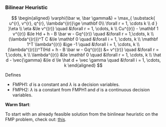 ### **Bilinear Heuristic**
$$
\begin{aligned}
     \varphi(\bar w, \bar \gamma&) = \max_{
            \substack{
            u^{r}, v^{r}, q^{r}, \lambda^{(r)}\ge \mathbf 0\\
            \forall r = 1, \cdots k
            \\
            d
            }
        }\eta
    \\
    \eta &\le v^{(r)} \quad &\forall r = 1, \cdots, k
    \\
    Cu^{(r)} - \mathbf 1 v^{(r)} &\le 
    Hd + h - B \bar w - Gq^{(r)}
    \quad 
    &\forall r = 1,\cdots, k
    \\
    (\lambda^{(r)})^T C &\le \mathbf 0 \quad &\forall i = 1, \cdots, k
    \\
    \mathbf 1^T \lambda^{(r)} &\ge -1
    \quad 
    &\forall i = 1, \cdots, k
    \\
    (\lambda^{(r)})^T(Hd + h - B \bar w - Gq^{(r)}) 
    &= v^{(r)} 
    \quad 
    &\forall r = 1,\cdots, k
    \\
    \lambda^{(r)} &\le \mathbf 0 \quad &\forall r = 1, \cdots, k
    \\
     \hat d - \vec{\gamma} &\le d \le \hat d + \vec \gamma \quad &\forall i = 1, \cdots, k
\end{aligned}
$$

Defines 

- FMPH1: $d$ is a constant and $\lambda$ is a decision variables. 
- FMPH2: $\lambda$ is a constant from FMPH1 and $d$ is a continuous decision variables. 

**Warm Start**: 

To start with an already feasible solution from the binlinear heuristic on the FMP problem, check out: [this](https://jump.dev/JuMP.jl/stable/tutorials/conic/start_values/#Primal-and-dual-warm-starts). 